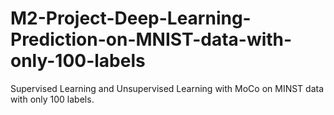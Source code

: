 # M2-Project-Deep-Learning-Prediction-on-MNIST-data-with-only-100-labels
Supervised Learning and Unsupervised Learning with MoCo on MINST data with only 100 labels.
